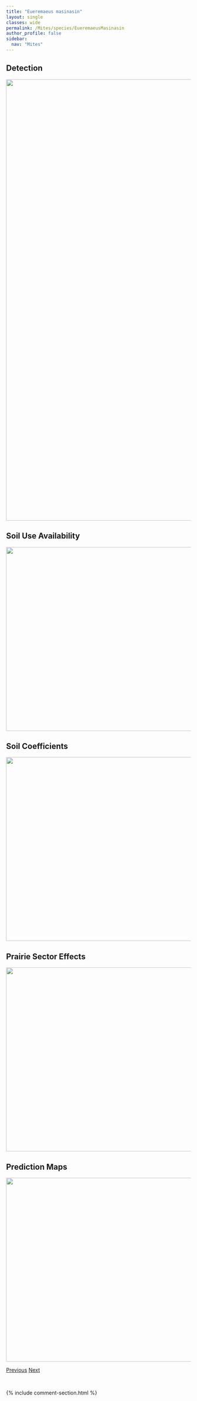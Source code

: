 ```yaml
---
title: "Eueremaeus masinasin"
layout: single
classes: wide
permalink: /Mites/species/EueremaeusMasinasin
author_profile: false
sidebar:
  nav: "Mites"
---
```


<h2>Detection</h2>

<a href="https://drive.google.com/uc?export=view&id=1x7zTrMsH4jX5eb9YMgdZNq-mwxtym36S">
<img src="https://drive.google.com/uc?export=view&id=1x7zTrMsH4jX5eb9YMgdZNq-mwxtym36S" height = "1200" width = "800">
</a>


<h2>Soil Use Availability</h2>

<a href="https://drive.google.com/uc?export=view&id=1yfVjuHrvD1eDvN4-Ia82CA53w9C9Sjb_">
<img src="https://drive.google.com/uc?export=view&id=1yfVjuHrvD1eDvN4-Ia82CA53w9C9Sjb_" height = "500" width = "1000">
</a>


<h2>Soil Coefficients</h2>

<a href="https://drive.google.com/uc?export=view&id=1NAQHnVJ2POF6wsMQmlGvIebH12Lb_XCB">
<img src="https://drive.google.com/uc?export=view&id=1NAQHnVJ2POF6wsMQmlGvIebH12Lb_XCB" height = "500" width = "1000">
</a>


<h2>Prairie Sector Effects</h2>

<a href="https://drive.google.com/uc?export=view&id=1o0ZgrMeFsV99o39uKpqRxZtTaXxkSHS-">
<img src="https://drive.google.com/uc?export=view&id=1o0ZgrMeFsV99o39uKpqRxZtTaXxkSHS-" height = "500" width = "1000">
</a>


<h2>Prediction Maps</h2>

<a href="https://drive.google.com/uc?export=view&id=1EPelFXES17JjbHLN-RvfI4MO4njWGyaO">
<img src="https://drive.google.com/uc?export=view&id=1EPelFXES17JjbHLN-RvfI4MO4njWGyaO" height = "500" width = "1000">
</a>


<a href="/DevelopmentWebsite/Mites/species/EueremaeusMarshalliQuadrilamellatus" class="pagination--pager" title="Eueremaeus marshalli/quadrilamellatus">Previous</a> <a href="/DevelopmentWebsite/Mites/species/EueremaeusOsoyoosensis" class="pagination--pager" title="Eueremaeus osoyoosensis">Next</a>

<p>&nbsp;</p>

{% include comment-section.html %}
